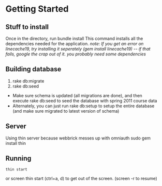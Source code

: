 # Getting Started #

## Stuff to install ##
Once in the directory, run
    bundle install
This command installs all the dependencies needed for the application.
*note: If you get an error on linecache19, try installing it seperately (gem install linecache19) -- if that fails, google the crap out of it. you probably need some dependencies*

## Building database ##
1. rake db:migrate
2. rake db:seed

* Make sure schema is updated (all migrations are done), and then execute rake db:seed to seed the database with spring 2011 course data
* Alternately, you can just run rake db:setup to setup the entire database (and make sure migrated to latest version of schema)

## Server ##
Using thin server because webbrick messes up with omniauth
    sudo gem install thin

## Running ##
    thin start
or
    screen thin start
	(ctrl+a, d) to get out of the screen. (screen -r to resume)
